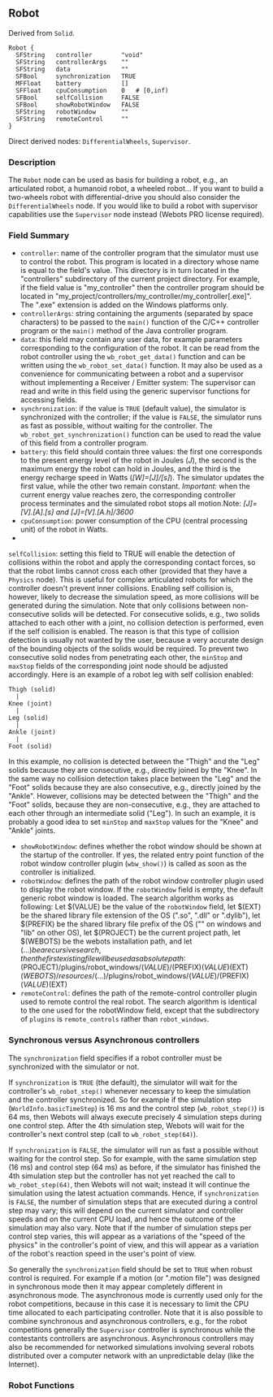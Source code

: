 ## Robot

Derived from `Solid`.


```
Robot {
  SFString   controller        "void"
  SFString   controllerArgs    ""
  SFString   data              ""
  SFBool     synchronization   TRUE
  MFFloat    battery           []
  SFFloat    cpuConsumption    0   # [0,inf)
  SFBool     selfCollision     FALSE
  SFBool     showRobotWindow   FALSE
  SFString   robotWindow       ""
  SFString   remoteControl     ""
}
```

Direct derived nodes: `DifferentialWheels`, `Supervisor`.

### Description

The `Robot` node can be used as basis for building a robot, e.g., an articulated
robot, a humanoid robot, a wheeled robot... If you want to build a two-wheels
robot with differential-drive you should also consider the `DifferentialWheels`
node. If you would like to build a robot with supervisor capabilities use the
`Supervisor` node instead (Webots PRO license required).

### Field Summary

- `controller`: name of the controller program that the simulator must use to control the robot. This program is located in a directory whose name is equal to the field's value. This directory is in turn located in the "controllers" subdirectory of the current project directory. For example, if the field value is "my_controller" then the controller program should be located in "my_project/controllers/my_controller/my_controller[.exe]". The ".exe" extension is added on the Windows platforms only.
- `controllerArgs`: string containing the arguments (separated by space characters) to be passed to the `main()` function of the C/C++ controller program or the `main()` method of the Java controller program.
- `data`: this field may contain any user data, for example parameters corresponding to the configuration of the robot. It can be read from the robot controller using the `wb_robot_get_data()` function and can be written using the `wb_robot_set_data()` function. It may also be used as a convenience for communicating between a robot and a supervisor without implementing a Receiver / Emitter system: The supervisor can read and write in this field using the generic supervisor functions for accessing fields.
- `synchronization`: if the value is `TRUE` (default value), the simulator is synchronized with the controller; if the value is `FALSE`, the simulator runs as fast as possible, without waiting for the controller. The `wb_robot_get_synchronization()` function can be used to read the value of this field from a controller program.
- `battery`: this field should contain three values: the first one corresponds to the present energy level of the robot in Joules (*J*), the second is the maximum energy the robot can hold in Joules, and the third is the energy recharge speed in Watts (*[W]=[J]/[s]*). The simulator updates the first value, while the other two remain constant. *Important:* when the current energy value reaches zero, the corresponding controller process terminates and the simulated robot stops all motion.Note: *[J]=[V].[A].[s] and [J]=[V].[A.h]/3600*
- `cpuConsumption`: power consumption of the CPU (central processing unit) of the robot in Watts.
- 
`selfCollision`: setting this field to TRUE will enable the detection
of collisions within the robot and apply the corresponding contact forces, so that the robot
limbs cannot cross each other (provided that they have a `Physics`
node). This is useful for complex articulated robots for which the controller doesn't prevent inner
collisions. Enabling self collision is, however, likely to decrease the simulation speed, as more
collisions will be generated during the simulation. Note that only collisions between
non-consecutive solids will be detected. For consecutive solids, e.g., two solids attached to each
other with a joint, no collision detection is performed, even if the self collision is enabled. The
reason is that this type of collision detection is usually not wanted by the user, because a very
accurate design of the bounding objects of the solids would be required. To prevent two consecutive
solid nodes from penetrating each other, the `minStop` and
`maxStop` fields of the corresponding joint node should be adjusted
accordingly. Here is an example of a robot leg with self collision enabled:

```
Thigh (solid)
  |
Knee (joint)
  |
Leg (solid)
  |
Ankle (joint)
  |
Foot (solid)
```

In this example, no collision is detected between the "Thigh" and the "Leg" solids because they are
consecutive, e.g., directly joined by the "Knee". In the same way no collision detection takes place
between the "Leg" and the "Foot" solids because they are also consecutive, e.g., directly joined by
the "Ankle". However, collisions may be detected between the "Thigh" and the "Foot" solids, because
they are non-consecutive, e.g., they are attached to each other through an intermediate solid ("Leg").
In such an example, it is probably a good idea to set `minStop` and
`maxStop` values for the "Knee" and "Ankle" joints.



- `showRobotWindow`: defines whether the robot window should be shown at the startup of the controller. If yes, the related entry point function of the robot window controller plugin (`wbw_show()`) is called as soon as the controller is initialized.
- `robotWindow`: defines the path of the robot window controller plugin used to display the robot window. If the `robotWindow` field is empty, the default generic robot window is loaded. The search algorithm works as following: Let $(VALUE) be the value of the `robotWindow` field, let $(EXT) be the shared library file extension of the OS (".so", ".dll" or ".dylib"), let $(PREFIX) be the shared library file prefix of the OS ("" on windows and "lib" on other OS), let $(PROJECT) be the current project path, let $(WEBOTS) be the webots installation path, and let $(...) be a recursive search, then the first existing file will be used as absolute path:$(PROJECT)/plugins/robot_windows/$(VALUE)/$(PREFIX)$(VALUE)$(EXT)$(WEBOTS)/resources/$(...)/plugins/robot_windows/$(VALUE)/$(PREFIX)$(VALUE)$(EXT)
- `remoteControl`: defines the path of the remote-control controller plugin used to remote control the real robot. The search algorithm is identical to the one used for the robotWindow field, except that the subdirectory of `plugins` is `remote_controls` rather than `robot_windows`.

### Synchronous versus Asynchronous controllers

The `synchronization` field specifies if a robot controller must be synchronized
with the simulator or not.

If `synchronization` is `TRUE` (the default), the simulator will wait for the
controller's `wb_robot_step()` whenever necessary to keep the simulation and the
controller synchronized. So for example if the simulation step
(`WorldInfo.basicTimeStep`) is 16 ms and the control step (`wb_robot_step()`) is
64 ms, then Webots will always execute precisely 4 simulation steps during one
control step. After the 4th simulation step, Webots will wait for the
controller's next control step (call to `wb_robot_step(64)`).

If `synchronization` is `FALSE`, the simulator will run as fast a possible
without waiting for the control step. So for example, with the same simulation
step (16 ms) and control step (64 ms) as before, if the simulator has finished
the 4th simulation step but the controller has not yet reached the call to
`wb_robot_step(64)`, then Webots will not wait; instead it will continue the
simulation using the latest actuation commands. Hence, if `synchronization` is
`FALSE`, the number of simulation steps that are executed during a control step
may vary; this will depend on the current simulator and controller speeds and on
the current CPU load, and hence the outcome of the simulation may also vary.
Note that if the number of simulation steps per control step varies, this will
appear as a variations of the "speed of the physics" in the controller's point
of view, and this will appear as a variation of the robot's reaction speed in
the user's point of view.

So generally the `synchronization` field should be set to `TRUE` when robust
control is required. For example if a motion (or ".motion file") was designed in
synchronous mode then it may appear completely different in asynchronous mode.
The asynchronous mode is currently used only for the robot competitions, because
in this case it is necessary to limit the CPU time allocated to each
participating controller. Note that it is also possible to combine synchronous
and asynchronous controllers, e.g., for the robot competitions generally the
`Supervisor` controller is synchronous while the contestants controllers are
asynchronous. Asynchronous controllers may also be recommended for networked
simulations involving several robots distributed over a computer network with an
unpredictable delay (like the Internet).

### Robot Functions

